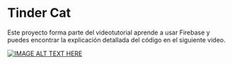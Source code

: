 # Tinder Cat

Este proyecto forma parte del videotutorial aprende a usar Firebase y puedes encontrar la explicación detallada del código en el siguiente video.


[![IMAGE ALT TEXT HERE](https://img.youtube.com/vi/DYuVHxTIR14/0.jpg)](https://www.youtube.com/watch?v=DYuVHxTIR14)

